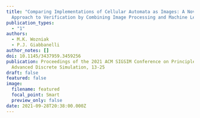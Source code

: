 ```yaml
---
title: "Comparing Implementations of Cellular Automata as Images: A Novel
  Approach to Verification by Combining Image Processing and Machine Learning"
publication_types:
  - "1"
authors:
  - M.K. Wozniak
  - P.J. Giabbanelli
author_notes: []
doi: 10.1145/3437959.3459256
publication: Proceedings of the 2021 ACM SIGSIM Conference on Principles of
  Advanced Discrete Simulation, 13-25
draft: false
featured: false
image:
  filename: featured
  focal_point: Smart
  preview_only: false
date: 2021-09-28T20:38:00.000Z
---
```

